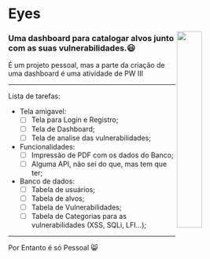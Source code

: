 # Eyes

<img align="right" width="32%" height="32%" src="https://user-images.githubusercontent.com/72233926/173721858-09be94bc-8bc7-43c8-ad99-6b4143bd1931.gif"/>


<h3>
Uma dashboard para catalogar alvos junto com as suas vulnerabilidades.😃 <br>
</h3>

É um projeto pessoal, mas a parte da criação de uma dashboard é uma atividade de PW III

---
 
Lista de tarefas:
- Tela amigavel:
  - [ ] Tela para Login e Registro;
  - [ ] Tela de Dashboard;
  - [ ] Tela de analise das vulnerabilidades;

- Funcionalidades:
  - [ ] Impressão de PDF com os dados do Banco;
  - [ ] Alguma API, não sei do que, mas tem que ter;

- Banco de dados:
  - [ ] Tabela de usuários;
  - [ ] Tabela de alvos;
  - [ ] Tabela de Vulnerabilidades;
  - [ ] Tabela de Categorias para as vulnerabilidades (XSS, SQLi, LFI...);

---

Por Entanto é só Pessoal 😸
